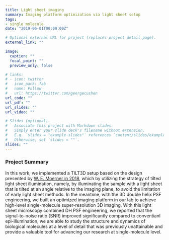 ```yaml
---
title: Light sheet imaging
summary: Imaging platform optimization via light sheet setup
tags:
- single molecule
date: "2019-06-01T00:00:00Z"

# Optional external URL for project (replaces project detail page).
external_link: ""

image:
  caption: ""
  focal_point: ""
  preview_only: false

# links:
# - icon: twitter
#   icon_pack: fab
#   name: Follow
#   url: https://twitter.com/georgecushen
url_code: ""
url_pdf: ""
url_slides: ""
url_video: ""

# Slides (optional).
#   Associate this project with Markdown slides.
#   Simply enter your slide deck's filename without extension.
#   E.g. `slides = "example-slides"` references `content/slides/example-slides.md`.
#   Otherwise, set `slides = ""`.
slides: ""
---
```



### Project Summary

In this work, we implemented a TILT3D setup based on the design presented by [W. E. Moerner in 2018](https://www.nature.com/articles/s41467-017-02563-4), which by utilizing the strategy of tilted light sheet illumination, namely, by illuminating the sample with a light sheet that is tilted at an angle relative to the imaging plane, to avoid the limitation of early light sheet methods. In the meantime, with the 3D double helix PSF engineering, we built an optimized imaging platform in our lab to achieve high-level single-molecule super-resolution 3D imaging. With this light sheet microscopy combined DH PSF engineering, we reported that the signal-to-noise ratio (SNR) improved significantly compared to conventianl epi-illumination, we are able to study the structure and dynamics of biological molecules at a level of detail that was previously unattainable and provide a valuable tool for advancing our research at single-molecule level.


